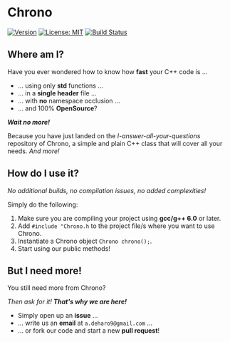 # Chrono
[![Version](https://img.shields.io/badge/version-v0.1.0-blue.svg)](https://semver.org/)
[![License: MIT](https://img.shields.io/badge/license-MIT-blue.svg)](https://opensource.org/licenses/MIT)
[![Build Status](https://travis-ci.org/adeharo9/Chrono.svg?branch=master)](https://travis-ci.org/adeharo9/Chrono)

## Where am I?

Have you ever wondered how to know how **fast** your C++ code is ...

- ... using only **std** functions ...
- ... in a **single header** file ...
- ... with **no** namespace occlusion ...
- ... and 100% **OpenSource**?

**_Wait no more!_**

Because you have just landed on the _I-answer-all-your-questions_ repository of Chrono,
 a simple and plain C++ class that will cover all your needs. _And more!_
 
## How do I use it?

_No additional builds, no compilation issues, no added complexities!_

Simply do the following:

1. Make sure you are compiling your project using **gcc/g++ 6.0** or later.
1. Add `#include "Chrono.h` to the project file/s where you want to use Chrono.
1. Instantiate a Chrono object `Chrono chrono();`.
1. Start using our public methods!

## But I need more!

You still need more from Chrono?

_Then ask for it!_ **_That's why we are here!_**

- Simply open up an **issue** ...
- ... write us an **email** at `a.deharo9@gmail.com` ...
- ... or fork our code and start a new **pull request**! 

